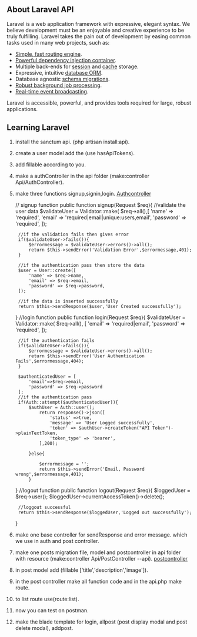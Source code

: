 
## About Laravel API

Laravel is a web application framework with expressive, elegant syntax. We believe development must be an enjoyable and creative experience to be truly fulfilling. Laravel takes the pain out of development by easing common tasks used in many web projects, such as:

- [Simple, fast routing engine](https://laravel.com/docs/routing).
- [Powerful dependency injection container](https://laravel.com/docs/container).
- Multiple back-ends for [session](https://laravel.com/docs/session) and [cache](https://laravel.com/docs/cache) storage.
- Expressive, intuitive [database ORM](https://laravel.com/docs/eloquent).
- Database agnostic [schema migrations](https://laravel.com/docs/migrations).
- [Robust background job processing](https://laravel.com/docs/queues).
- [Real-time event broadcasting](https://laravel.com/docs/broadcasting).

Laravel is accessible, powerful, and provides tools required for large, robust applications.

## Learning Laravel
1. install the sanctum api. (php artisan install:api).
2. create a user model add the (use hasApiTokens).
3. add fillable according to you.
4. make a authController in the api folder (make:controller Api/AuthController).
5. make three functions signup,signin,login. [Authcontroller](https://github.com/rajveer-me/laraapi/blob/master/app/Http/Controllers/Api/AuthController.php)
    
    // signup function
    public function signup(Request $req){
        //validate the user data
        $validateUser = Validator::make(
            $req->all(),[
                'name' => 'required',
                'email' => 'required|email|unique:users,email',
                'password' => 'required',
            ]);

        //if the validation fails then gives error
        if($validateUser->fails()){
            $errormessage = $validateUser->errors()->all();
            return $this->sendError('Validation Error',$errormessage,401);
        }

        //if the authentication pass then store the data
        $user = User::create([
            'name' => $req->name,
            'email' => $req->email,
            'password' => $req->password,
        ]);

        //if the data is inserted successfully
        return $this->sendResponse($user,'User Created successfully');

    }
    //login function 
    public function login(Request $req){
        $validateUser = Validator::make(
            $req->all(),
            [
                'email' => 'required|email',
                'password' => 'required',
            ]);

        //if the authentication fails
        if($validateUser->fails()){
            $errormessage = $validateUser->errors()->all();
            return $this->sendError('User Authentication Fails',$errormessage,404);
        }

        $authenticatedUser = [
            'email'=>$req->email,
            'password' => $req->password
        ];
        //if the authentication pass 
        if(Auth::attempt($authenticatedUser)){
            $authUser = Auth::user();
                return response()->json([
                    'status' =>true,
                    'message' => 'User Logged successfully',
                    'token' => $authUser->createToken("API Token")->plainTextToken,
                    'token_type' => 'bearer',
                ],200);
                
            }else{

                $errormessage = '';
                return $this->sendError('Email, Password wrong',$errormessage,401);                
            }
    }
    //logout function
    public function logout(Request $req){
        $loggedUser = $req->user();
        $loggedUser->currentAccessToken()->delete();

        //loggout successful
        return $this->sendResponse($loggedUser,'Logged out successfully');
    }

6. make one base controller for sendResponse and error message. which we use in auth and post controller.

7. make one posts migration file, model and postcontroller in api folder with resource (make:controller Api/PostController --api). [postcontroller](https://github.com/rajveer-me/laraapi/blob/master/app/Http/Controllers/Api/PostController.php)
8. in post model add (fillable ['title','description','image']).
9. in the post controller make all function code and in the api.php make route.
10. to list route use(route:list).
11. now you can test on postman.

12. make the blade template for login, allpost (post display modal and post delete modal), addpost.
